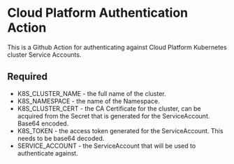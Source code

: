 # Cloud Platform Authentication Action

This is a Github Action for authenticating against Cloud Platform Kubernetes cluster Service Accounts.

## Required

- K8S_CLUSTER_NAME - the full name of the cluster.
- K8S_NAMESPACE - the name of the Namespace.
- K8S_CLUSTER_CERT - the CA Certificate for the cluster, can be acquired from the Secret that is generated for the ServiceAccount. Base64 encoded.
- K8S_TOKEN - the access token generated for the ServiceAccount. This needs to be base64 decoded.
- SERVICE_ACCOUNT - the ServiceAccount that will be used to authenticate against.


